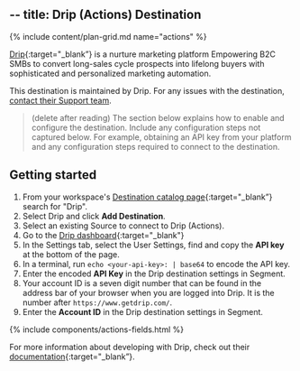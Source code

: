 --
title: Drip (Actions) Destination
---

{% include content/plan-grid.md name="actions" %}

[Drip](https://www.getdrip.com){:target="_blank”} is a nurture marketing platform Empowering B2C SMBs to convert long-sales cycle prospects into lifelong buyers with sophisticated and personalized marketing automation.

This destination is maintained by Drip. For any issues with the destination, [contact their Support team](mailto:support@drip.com).

> (delete after reading) The section below explains how to enable and configure the destination. Include any configuration steps not captured below. For example, obtaining an API key from your platform and any configuration steps required to connect to the destination.

## Getting started

1. From your workspace's [Destination catalog page](https://app.segment.com/goto-my-workspace/destinations/catalog){:target="_blank”} search for "Drip".
2. Select Drip and click **Add Destination**.
3. Select an existing Source to connect to Drip (Actions).
4. Go to the [Drip dashboard](https://www.getdrip.com/dashboard){:target="_blank"}
5. In the Settings tab, select the User Settings, find and copy the **API key** at the bottom of the page.
6. In a terminal, run `echo <your-api-key>: | base64` to encode the API key.
7. Enter the encoded **API Key** in the Drip destination settings in Segment.
8. Your account ID is a seven digit number that can be found in the address bar of your browser when you are logged into Drip. It is the number after `https://www.getdrip.com/`.
9. Enter the **Account ID** in the Drip destination settings in Segment.

{% include components/actions-fields.html %}

For more information about developing with Drip, check out their [documentation](https://developer.drip.com/){:target="_blank”}.
